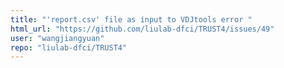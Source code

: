 ```yaml
---
title: "'report.csv' file as input to VDJtools error "
html_url: "https://github.com/liulab-dfci/TRUST4/issues/49"
user: "wangjiangyuan"
repo: "liulab-dfci/TRUST4"
---
```


